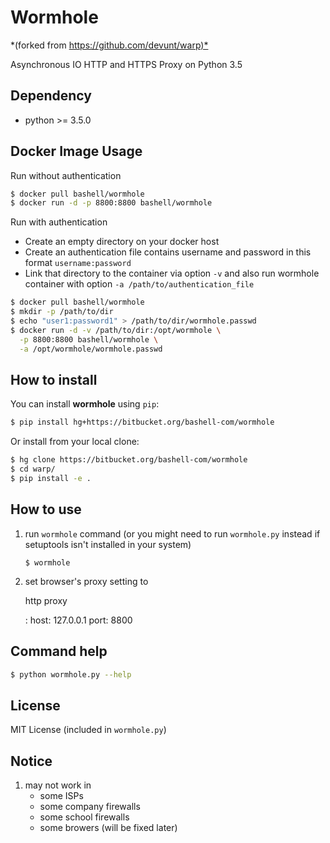 Wormhole
========

\*(forked from <https://github.com/devunt/warp)*>

Asynchronous IO HTTP and HTTPS Proxy on Python 3.5

Dependency
----------

-   python &gt;= 3.5.0

Docker Image Usage
------------------

Run without authentication

``` bash
$ docker pull bashell/wormhole
$ docker run -d -p 8800:8800 bashell/wormhole
```

Run with authentication

-   Create an empty directory on your docker host
-   Create an authentication file contains username and password in
    this format `username:password`
-   Link that directory to the container via option `-v` and also run
    wormhole container with option `-a /path/to/authentication_file`

``` bash
$ docker pull bashell/wormhole
$ mkdir -p /path/to/dir
$ echo "user1:password1" > /path/to/dir/wormhole.passwd
$ docker run -d -v /path/to/dir:/opt/wormhole \
  -p 8800:8800 bashell/wormhole \
  -a /opt/wormhole/wormhole.passwd
```

How to install
--------------

You can install **wormhole** using `pip`:

``` bash
$ pip install hg+https://bitbucket.org/bashell-com/wormhole
```

Or install from your local clone:

``` bash
$ hg clone https://bitbucket.org/bashell-com/wormhole
$ cd warp/
$ pip install -e .
```

How to use
----------

1.  run `wormhole` command (or you might need to run `wormhole.py`
    instead if setuptools isn't installed in your system)

    ``` {.sourceCode .console}
    $ wormhole
    ```

2.  set browser's proxy setting to

    http proxy

    :   host: 127.0.0.1 port: 8800

Command help
------------

``` bash
$ python wormhole.py --help
```

License
-------

MIT License (included in `wormhole.py`)

Notice
------

1.  may not work in
    -   some ISPs
    -   some company firewalls
    -   some school firewalls
    -   some browers (will be fixed later)



